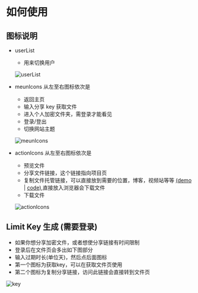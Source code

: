 # 如何使用

## 图标说明

- userList
    - 用来切换用户

  ![userList](https://mystatic.dza.vin/OneSS/use/userList.PNG)
- meunIcons 从左至右图标依次是
    - 返回主页
    - 输入分享 key 获取文件
    - 进入个人加密文件夹，需登录才能看见
    - 登录/登出
    - 切换网站主题

  ![meunIcons](https://mystatic.dza.vin/OneSS/use/meunIcons.PNG)
- actionIcons 从左至右图标依次是
    - 预览文件
    - 分享文件链接，这个链接指向项目页
    - 复制文件托管链接，可以直接放到需要的位置，博客，视频站等等 [(demo](https://mystatic.dza.vin/OneSS.html) | [code)](https://github.com/Tualin14/MyStatic/blob/main/OneSS.html),直接放入浏览器会下载文件
    - 下载文件

  ![actionIcons](https://mystatic.dza.vin/OneSS/use/actionIcons.PNG)

## Limit Key 生成 (需要登录)

- 如果你想分享加密文件，或者想使分享链接有时间限制
- 登录后在文件页会多出如下图部分
- 输入过期时长(单位天)，然后点后面图标
- 第一个图标为获取key，可以在获取文件页使用
- 第二个图标为复制分享链接，访问此链接会直接转到文件页

![key](https://mystatic.dza.vin/OneSS/use/key.PNG)